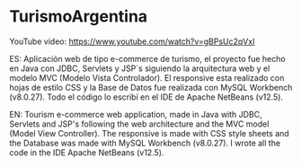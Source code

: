 # TurismoArgentina
YouTube video: https://www.youtube.com/watch?v=gBPsUc2qVxI

ES: Aplicación web de tipo e-commerce de turismo, el proyecto fue hecho en Java con JDBC, Servlets y JSP´s siguiendo la arquitectura web y el modelo MVC (Modelo Vista Controlador). El responsive esta realizado con hojas de estilo CSS y la Base de Datos fue realizada con MySQL Workbench (v8.0.27). Todo el código lo escribí en el IDE de Apache NetBeans (v12.5).

EN: Tourism e-commerce web application, made in Java with JDBC, Servlets and JSP's following the web architecture and the MVC model (Model View Controller). The responsive is made with CSS style sheets and the Database was made with MySQL Workbench (v8.0.27). I wrote all the code in the IDE Apache NetBeans (v12.5).
